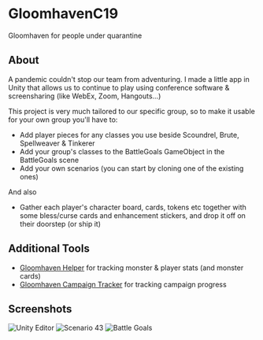 # GloomhavenC19
Gloomhaven for people under quarantine

## About

A pandemic couldn't stop our team from adventuring. I made a little app in Unity that allows us to continue to play using conference software & screensharing (like WebEx, Zoom, Hangouts...)

This project is very much tailored to our specific group, so to make it usable for your own group you'll have to:

* Add player pieces for any classes you use beside Scoundrel, Brute, Spellweaver & Tinkerer
* Add your group's classes to the BattleGoals GameObject in the BattleGoals scene
* Add your own scenarios (you can start by cloning one of the existing ones)

And also

* Gather each player's character board, cards, tokens etc together with some bless/curse cards and enhancement stickers, and drop it off on their doorstep (or ship it) 

## Additional Tools

* [Gloomhaven Helper](http://esotericsoftware.com/gloomhaven-helper) for tracking monster & player stats (and monster cards)
* [Gloomhaven Campaign Tracker](https://ninjalooter.de/gloomhaven/scenarios) for tracking campaign progress

## Screenshots

![Unity Editor](http://i.imgur.com/4ibVJ8p.jpg)
![Scenario 43](http://i.imgur.com/LYlXm7p.jpg)
![Battle Goals](http://i.imgur.com/lkizL24.jpg)

